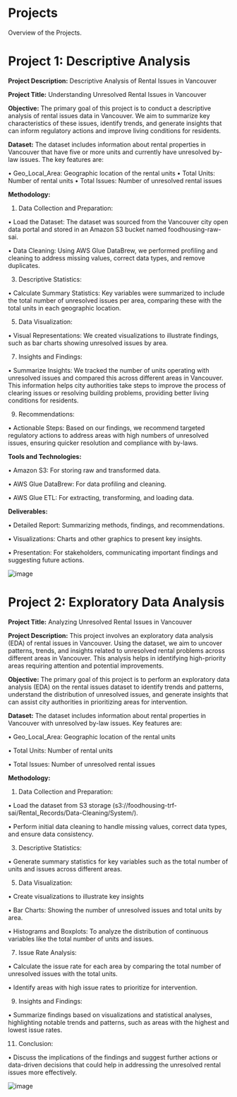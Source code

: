 # Projects
Overview of the Projects.

# Project 1: Descriptive Analysis

**Project Description:** Descriptive Analysis of Rental Issues in Vancouver

**Project Title:** Understanding Unresolved Rental Issues in Vancouver

**Objective:** The primary goal of this project is to conduct a descriptive analysis of rental issues data in Vancouver. We aim to summarize key characteristics of these issues, identify trends, and generate insights that can inform regulatory actions and improve living conditions for residents.

**Dataset:** The dataset includes information about rental properties in Vancouver that have five or more units and currently have unresolved by-law issues. The key features are:

•	Geo_Local_Area: Geographic location of the rental units
•	Total Units: Number of rental units
•	Total Issues: Number of unresolved rental issues

**Methodology:**
1.	Data Collection and Preparation:
   
• Load the Dataset: The dataset was sourced from the Vancouver city open data portal and stored in an Amazon S3 bucket named foodhousing-raw-sai.

•	Data Cleaning: Using AWS Glue DataBrew, we performed profiling and cleaning to address missing values, correct data types, and remove duplicates.

3.	Descriptive Statistics:
   
•	Calculate Summary Statistics: Key variables were summarized to include the total number of unresolved issues per area, comparing these with the total units in each geographic location.

5.	Data Visualization:
   
•	Visual Representations: We created visualizations to illustrate findings, such as bar charts showing unresolved issues by area.

7.	Insights and Findings:
   
•	Summarize Insights: We tracked the number of units operating with unresolved issues and compared this across different areas in Vancouver. This information helps city authorities take steps to improve the process of clearing issues or resolving building problems, providing better living conditions for residents.

9.	Recommendations:
    
•	Actionable Steps: Based on our findings, we recommend targeted regulatory actions to address areas with high numbers of unresolved issues, ensuring quicker resolution and compliance with by-laws.

**Tools and Technologies:**

•	Amazon S3: For storing raw and transformed data.

•	AWS Glue DataBrew: For data profiling and cleaning.

•	AWS Glue ETL: For extracting, transforming, and loading data.

**Deliverables:**

•	Detailed Report: Summarizing methods, findings, and recommendations.

•	Visualizations: Charts and other graphics to present key insights.

•	Presentation: For stakeholders, communicating important findings and suggesting future actions.

![image](https://github.com/user-attachments/assets/25990da3-e528-4876-a73c-a93acc2683e0)

# Project 2: Exploratory Data Analysis

**Project Title:** Analyzing Unresolved Rental Issues in Vancouver

**Project Description:** This project involves an exploratory data analysis (EDA) of rental issues in Vancouver. Using the dataset, we aim to uncover patterns, trends, and insights related to unresolved rental problems across different areas in Vancouver. This analysis helps in identifying high-priority areas requiring attention and potential improvements.

**Objective:** The primary goal of this project is to perform an exploratory data analysis (EDA) on the rental issues dataset to identify trends and patterns, understand the distribution of unresolved issues, and generate insights that can assist city authorities in prioritizing areas for intervention.

**Dataset:** The dataset includes information about rental properties in Vancouver with unresolved by-law issues. Key features are:

•	Geo_Local_Area: Geographic location of the rental units

•	Total Units: Number of rental units

•	Total Issues: Number of unresolved rental issues

**Methodology:**

1.	Data Collection and Preparation:
   
•	Load the dataset from S3 storage (s3://foodhousing-trf-sai/Rental_Records/Data-Cleaning/System/).

•	Perform initial data cleaning to handle missing values, correct data types, and ensure data consistency.

3.	Descriptive Statistics:
   
•	Generate summary statistics for key variables such as the total number of units and issues across different areas.

5.	Data Visualization:
   
•	Create visualizations to illustrate key insights

•	Bar Charts: Showing the number of unresolved issues and total units by area.

•	Histograms and Boxplots: To analyze the distribution of continuous variables like the total number of units and issues.



7.	Issue Rate Analysis:
   
•	Calculate the issue rate for each area by comparing the total number of unresolved issues with the total units.

•	Identify areas with high issue rates to prioritize for intervention.

9.	Insights and Findings:
    
•	Summarize findings based on visualizations and statistical analyses, highlighting notable trends and patterns, such as areas with the highest and lowest issue rates.

11.	Conclusion:
    
•	Discuss the implications of the findings and suggest further actions or data-driven decisions that could help in addressing the unresolved rental issues more effectively.



![image](https://github.com/user-attachments/assets/e82e769d-791d-4ec7-a120-23c32bd74dda)




